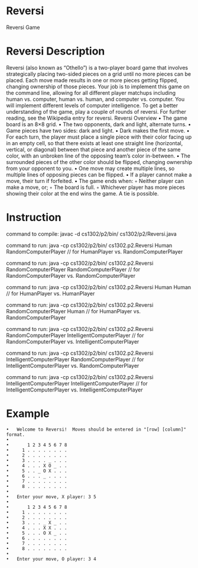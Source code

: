 # Reversi

Reversi Game

# Reversi Description

Reversi (also known as “Othello”) is a two-player board game that involves strategically placing two-sided pieces on a grid until no more pieces can be placed. Each move made results in one or more pieces getting flipped, changing ownership of those pieces. Your job is to implement this game on the command line, allowing for all different player matchups including human vs. computer, human vs. human, and computer vs. computer. You will implement different levels of computer intelligence. To get a better understanding of the game, play a couple of rounds of reversi. For further reading, see the Wikipedia entry for reversi.
Reversi Overview
	•	The game board is an 8×8 grid.
	•	The two opponents, dark and light, alternate turns.
	•	Game pieces have two sides: dark and light.
	•	Dark makes the first move.
	•	For each turn, the player must place a single piece with their color facing up in an empty cell, so that there exists at least one straight line (horizontal, vertical, or diagonal) between that piece and another piece of the same color, with an unbroken line of the opposing team’s color in-between.
	•	The surrounded pieces of the other color should be flipped, changing ownership from your opponent to you.
	•	One move may create multiple lines, so multiple lines of opposing pieces can be flipped.
	•	If a player cannot make a move, their turn if forfeited.
	•	The game ends when:
	  ◦	Neither player can make a move, or;
	  ◦	The board is full.
	  ◦	Whichever player has more pieces showing their color at the end wins the game. A tie is possible.

# Instruction

command to compile: javac -d cs1302/p2/bin/ cs1302/p2/Reversi.java

command to run: java -cp cs1302/p2/bin/ cs1302.p2.Reversi Human RandomComputerPlayer // for HumanPlayer vs. RandomComputerPlayer

command to run: java -cp cs1302/p2/bin/ cs1302.p2.Reversi RandomComputerPlayer RandomComputerPlayer // for RandomComputerPlayer vs. RandomComputerPlayer

command to run: java -cp cs1302/p2/bin/ cs1302.p2.Reversi Human Human // for HumanPlayer vs. HumanPlayer

command to run: java -cp cs1302/p2/bin/ cs1302.p2.Reversi RandomComputerPlayer Human // for HumanPlayer vs. RandomComputerPlayer

command to run: java -cp cs1302/p2/bin/ cs1302.p2.Reversi RandomComputerPlayer IntelligentComputerPlayer // for RandomComputerPlayer vs. IntelligentComputerPlayer

command to run: java -cp cs1302/p2/bin/ cs1302.p2.Reversi IntelligentComputerPlayer RandomComputerPlayer // for IntelligentComputerPlayer vs. RandomComputerPlayer

command to run: java -cp cs1302/p2/bin/ cs1302.p2.Reversi IntelligentComputerPlayer IntelligentComputerPlayer // for IntelligentComputerPlayer vs. IntelligentComputerPlayer


# Example

	•	Welcome to Reversi!  Moves should be entered in "[row] [column]" format.
	•	  
	•	    1 2 3 4 5 6 7 8
	•	  1 . . . . . . . .
	•	  2 . . . . . . . .
	•	  3 . . . . _ . . .
	•	  4 . . . X O _ . .
	•	  5 . . _ O X . . .
	•	  6 . . . _ . . . .
	•	  7 . . . . . . . .
	•	  8 . . . . . . . .
	•	
	•	Enter your move, X player: 3 5
	•	
	•	    1 2 3 4 5 6 7 8
	•	  1 . . . . . . . .
	•	  2 . . . . . . . .
	•	  3 . . . _ X _ . .
	•	  4 . . . X X . . .
	•	  5 . . . O X _ . .
	•	  6 . . . . . . . .
	•	  7 . . . . . . . .
	•	  8 . . . . . . . .
	•	
	•	Enter your move, O player: 3 4
